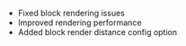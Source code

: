 - Fixed block rendering issues
- Improved rendering performance
- Added block render distance config option